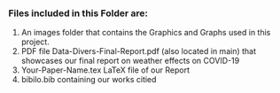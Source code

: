 ### Files included in this Folder are:
 1. An images folder that contains the Graphics and Graphs used in this project. 
 2. PDF file Data-Divers-Final-Report.pdf (also located in main) that showcases our final report on weather effects on COVID-19
 3. Your-Paper-Name.tex LaTeX file of our Report
 4. bibilo.bib containing our works citied
